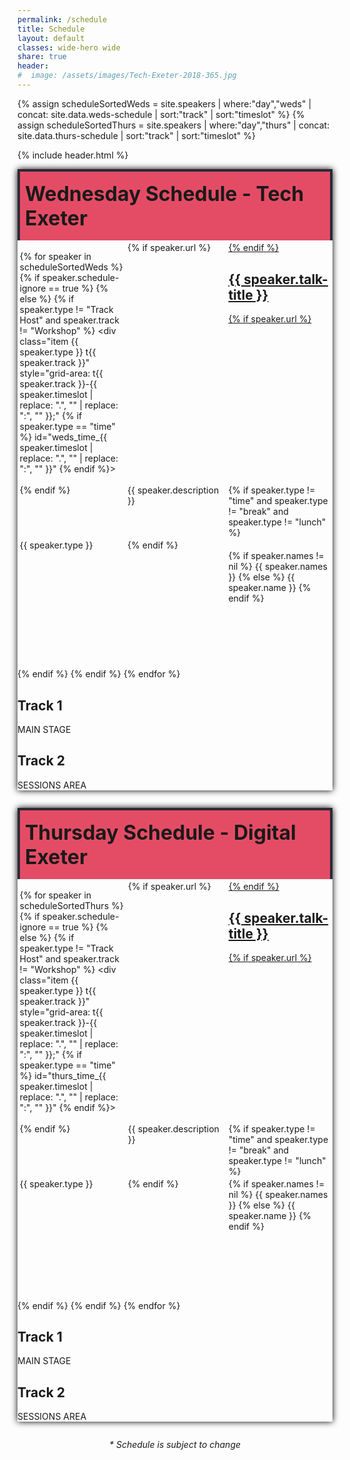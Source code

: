 ```yaml
---
permalink: /schedule
title: Schedule
layout: default
classes: wide-hero wide
share: true
header:
#  image: /assets/images/Tech-Exeter-2018-365.jpg
---
```

{% assign scheduleSortedWeds = site.speakers | where:"day","weds" | concat: site.data.weds-schedule | sort:"track" | sort:"timeslot" %}
{% assign scheduleSortedThurs = site.speakers | where:"day","thurs" | concat: site.data.thurs-schedule | sort:"track" | sort:"timeslot" %}

{% include header.html %}

<div id="main" class="wrapper style1">

<style type="text/css">

  .schedule-wrap {
      margin:1em 0em 2em;
      box-shadow:0px 0px 10px #000;
  }
  .schedule-wrap h1 {
    font-size: 2rem;
    background-color: #e44c65;
    padding: 0.5em 0.25em;
    margin:0px;
    border-top: 4px solid rgba(39,40,51,0.965);
    border-right: 4px solid rgba(39,40,51,0.965);
    border-left: 4px solid rgba(39,40,51,0.965);
  }
  #schedule {
    padding:0.25em;
    display: grid;
    grid-gap: 0.2em;
    gap:0.2em;
    grid-template-areas:
      "thead t1head t2head"
      "t-0900 t123-0900 t123-0900"
      "t-0915 t1-0915 t123-0915"
      "t-0930 t1-0930 t2-0930"
      "t-0945 t1-0930 t2-0930"
      "t-1000 t123-1000 t123-1000"
      "t-1015 t123-1000 t123-1000"
      "t-1030 t1-1030 t2-1030"
      "t-1045 t1-1030 t2-1030"
      "t-1100 t1-1030 t2-1030"
      "t-1115 t1-1030 t2-1030"
      "t-1130 t123-1130 t123-1130"
      "t-1145 t123-1130 t123-1130"
      "t-1200 t1-1200 t2-1200"
      "t-1215 t1-1200 t2-1200"
      "t-1230 t1-1200 t2-1200"
      "t-1245 t1-1200 t2-1200"
      "t-1300 t123-1300 t123-1300"
      "t-1315 t123-1300 t123-1300"
      "t-1330 t123-1330 t123-1330"
      "t-1345 t1-1345 t2-1345"
      "t-1400 t1-1345 t2-1345"
      "t-1415 t1-1345 t2-1345"
      "t-1430 t1-1345 t2-1345"
      "t-1445 t1-1445 t2-1445"
      "t-1500 t1-1500 t2-1500"
      "t-1515 t1-1500 t2-1500"
      "t-1530 t1-1500 t2-1530"
      "t-1545 t1-1500 t2-1530"
      "t-1600 t123-1600 t123-1600"
      "t-1615 t1-1615 t2-1615"
      "t-1630 t1-1615 t2-1615"
      "t-1645 t1-1615 t2-1615"
      "t-1700 t1-1615 t2-1615"
      "t-1715 t123-1715 t123-1715"
      "t-1730 t123-1730 t123-1730"
      "t-1745 t123-1745 t123-1745"
      "t-1800 t123-1800 t123-1800"
      ". t- t- ";
  }
  
  #schedule.thursday {

    padding:0.25em;
    display: grid;
    grid-gap: 0.2em;
    gap:0.2em;
    grid-template-areas:
      "thead t1head t2head"
      "t-0900 t123-0900 t123-0900"
      "t-0915 t1-0915 t123-0915"
      "t-0930 t1-0930 t2-0930"
      "t-0945 t1-0930 t2-0930"
      "t-1000 t123-1000 t123-1000"
      "t-1015 t123-1000 t123-1000"
      "t-1030 t1-1030 t2-1030"
      "t-1045 t1-1030 t2-1030"
      "t-1100 t1-1030 t2-1030"
      "t-1115 t1-1030 t2-1030"
      "t-1130 t123-1130 t123-1130"
      "t-1145 t123-1130 t123-1130"
      "t-1200 t1-1200 t2-1200"
      "t-1215 t1-1200 t2-1200"
      "t-1230 t1-1200 t2-1200"
      "t-1245 t1-1200 t2-1200"
      "t-1300 t123-1300 t123-1300"
      "t-1315 t123-1300 t123-1300"
      "t-1330 t123-1330 t123-1330"
      "t-1345 t1-1345 t2-1345"
      ".      t1-1345 t2-1355"
      "t-1400 t1-1345 t2-1355"
      ".      t1-1345 t2-1405"
      "t-1415 t1-1345 t2-1415"
      "t-1430 t1-1345 t2-1415"
      "t-1445 t1-1445 t2-1445"
      "t-1500 t1-1500 t2-1500"
      "t-1515 t1-1500 t2-1500"
      "t-1530 t1-1500 t2-1530"
      "t-1545 t1-1545 t2-1530"
      "t-1600 t123-1600 t123-1600"
      "t-1615 t1-1615 t2-1615"
      "t-1630 t1-1615 t2-1615"
      "t-1645 t1-1615 t2-1615"
      "t-1700 t1-1615 t123-1700"
      "t-1715 t123-1715 t123-1715"
      "t-1730 t123-1730 t123-1730"
      "t-1745 t123-1745 t123-1745"
      "t-1800 t123-1800 t123-1800"
      ". t- t- ";
  }
  #schedule .small-time {
    display:none;
  }

  @media screen and (max-width: 40em) {
      .schedule-wrap h1 {
        border:0px;
      }
      #schedule {

        box-shadow:none;
        padding:0px;

        grid-gap: 0px;
        gap:0px;
      }
      #schedule .time {
        display:none;
      }

      #schedule .small-time {
        display:inline-block;
      }
  }

 #workshops {

    margin:1em 0em 2em;
    background:#fff;
    box-shadow:0px 0px 10px #999;
    padding:0.25em;
    display: grid;
    grid-gap: 1em;
    gap:1em;
    grid-template-areas:
      "wmorning wmorning"
      "w1000 w1130"
      "wafternoon wafternoon"
      "w1400 w1445";
  }

  #workshops .description { 
    margin:1em 0em 0.5em;
  }
  #workshops .heading h2 { 
    background: #11999E;
    color: #fff;
    padding: 0.5em;
    margin:0px;
  }
  #workshops h2 { margin-top:0px; border-bottom:none; }

</style>

<div class="container">

<div class="schedule-wrap">
<h1 id="weds">Wednesday Schedule - Tech Exeter</h1>
<div id="schedule">

  {% for speaker in scheduleSortedWeds %}
  {% if speaker.schedule-ignore == true %}
  {% else %}
  {% if speaker.type != "Track Host" and speaker.track != "Workshop" %}
    <div class="item {{ speaker.type }} t{{ speaker.track }}" style="grid-area: t{{ speaker.track }}-{{ speaker.timeslot | replace: ".", ""  | replace: ":", "" }};" {% if speaker.type == "time" %} id="weds_time_{{ speaker.timeslot | replace: ".", ""  | replace: ":", "" }}" {% endif %}>
    <div class="small-time">{{ speaker.timeslot }} </div>
    {% if speaker.url %}
    <a href="{{ speaker.url }}">
    {% endif %}
    <h2>{{ speaker.talk-title }}</h2>
    {% if speaker.url %}
    </a>
    {% endif %}
    <div class="description">{{ speaker.description }}</div>
    {% if speaker.type != "time" and  speaker.type != "break" and speaker.type != "lunch" %}
    <div class="type"> {{ speaker.type }}</div>
    {% endif %}
    <div class="speaker">    
      {% if speaker.names != nil %}
      {{ speaker.names }}
      {% else %}
      {{ speaker.name }}
      {% endif %}
    </div>
    </div>
    {% endif %}
  {% endif %}
  {% endfor %}

  <div class="item head t1" style="grid-area: t1head;" id="track_1">
  <h2>Track 1</h2>
  MAIN STAGE
  </div>
  <div class="item head t2" style="grid-area: t2head;" id="track_2">
  <h2>Track 2</h2>
  SESSIONS AREA
  </div>

</div>
</div>


<div class="schedule-wrap">
<h1 id="thurs">Thursday Schedule - Digital Exeter</h1>
<div id="schedule" class="thursday">

  {% for speaker in scheduleSortedThurs %}
  {% if speaker.schedule-ignore == true %}
  {% else %}
  {% if speaker.type != "Track Host" and speaker.track != "Workshop" %}
    <div class="item {{ speaker.type }} t{{ speaker.track }}" style="grid-area: t{{ speaker.track }}-{{ speaker.timeslot | replace: ".", ""  | replace: ":", "" }};" {% if speaker.type == "time" %} id="thurs_time_{{ speaker.timeslot | replace: ".", ""  | replace: ":", "" }}" {% endif %}>
    <div class="small-time">{{ speaker.timeslot }} </div>
    {% if speaker.url %}
    <a href="{{ speaker.url }}">
    {% endif %}
    <h2>{{ speaker.talk-title }}</h2>
    {% if speaker.url %}
    </a>
    {% endif %}
    <div class="description">{{ speaker.description }}</div>
    {% if speaker.type != "time" and  speaker.type != "break" and speaker.type != "lunch" %}
    <div class="type"> {{ speaker.type }}</div>
    {% endif %}
    <div class="speaker">
    {% if speaker.names != nil %}
    {{ speaker.names }}
    {% else %}
    {{ speaker.name }}
    {% endif %}
    </div>
    </div>
    {% endif %}
  {% endif %}
  {% endfor %}

  <div class="item head t1" style="grid-area: t1head;" id="track_1">
  <h2>Track 1</h2>
  MAIN STAGE
  </div>
  <div class="item head t2" style="grid-area: t2head;" id="track_2">
  <h2>Track 2</h2>
  SESSIONS AREA
  </div>

</div>
</div>

<div style="text-align:center;"><em>* Schedule is subject to change</em></div>

</div>

</div>